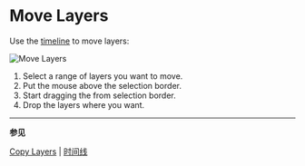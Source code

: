 # Move Layers

Use the [timeline](timeline.md) to move layers:

![Move Layers](move-layers/move-layers.gif)

1. Select a range of layers you want to move.
2. Put the mouse above the selection border.
3. Start dragging the from selection border.
4. Drop the layers where you want.

---

**参见**

[Copy Layers](copy-layers.md) |
[时间线](timeline.md)
